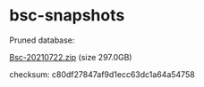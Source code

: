 # bsc-snapshots

Pruned database:

[Bsc-20210722.zip](https://s3.ap-northeast-1.amazonaws.com/dex-bin.bnbstatic.com/geth-20210722.zip?AWSAccessKeyId=AKIAYINE6SBQPUZDDRRO&Expires=1629618912&Signature=8tZLsBZtdmL0sVxIcypY93sAnUs%3D) (size 297.0GB)

checksum: c80df27847af9d1ecc63dc1a64a54758

